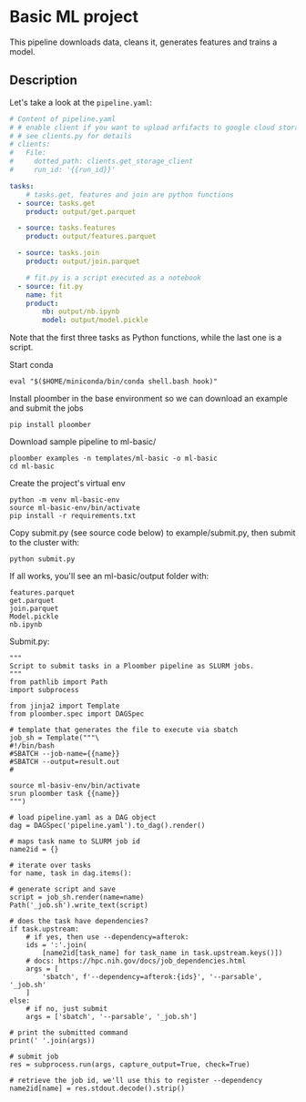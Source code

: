 

# Basic ML project

<!-- start description -->
This pipeline downloads data, cleans it, generates features and trains a model.
<!-- end description -->

## Description

Let's take a look at the `pipeline.yaml`:

<!-- #md -->
```yaml
# Content of pipeline.yaml
# # enable client if you want to upload arfifacts to google cloud storage
# # see clients.py for details
# clients:
#   File:
#     dotted_path: clients.get_storage_client
#     run_id: '{{run_id}}'

tasks:
    # tasks.get, features and join are python functions
  - source: tasks.get
    product: output/get.parquet

  - source: tasks.features
    product: output/features.parquet

  - source: tasks.join
    product: output/join.parquet

    # fit.py is a script executed as a notebook
  - source: fit.py
    name: fit
    product:
        nb: output/nb.ipynb
        model: output/model.pickle

```
<!-- #endmd -->

Note that the first three tasks as Python functions, while the last one is a
script.

Start conda
 
    eval "$($HOME/miniconda/bin/conda shell.bash hook)"

Install ploomber in the base environment so we can download an example and submit the jobs

    pip install ploomber

Download sample pipeline to ml-basic/

    ploomber examples -n templates/ml-basic -o ml-basic
    cd ml-basic

Create the project's virtual env
 
    python -m venv ml-basic-env
    source ml-basic-env/bin/activate
    pip install -r requirements.txt

Copy submit.py (see source code below) to example/submit.py, then submit to the cluster with:
  
    python submit.py
   
If all works, you'll see an ml-basic/output folder with:

    features.parquet
    get.parquet
    join.parquet
    Model.pickle
    nb.ipynb

Submit.py:


   
    """
    Script to submit tasks in a Ploomber pipeline as SLURM jobs.
    """
    from pathlib import Path
    import subprocess

    from jinja2 import Template
    from ploomber.spec import DAGSpec

    # template that generates the file to execute via sbatch
    job_sh = Template("""\
    #!/bin/bash
    #SBATCH --job-name={{name}}
    #SBATCH --output=result.out
    #

    source ml-basiv-env/bin/activate
    srun ploomber task {{name}}
    """)

    # load pipeline.yaml as a DAG object
    dag = DAGSpec('pipeline.yaml').to_dag().render()

    # maps task name to SLURM job id
    name2id = {}

    # iterate over tasks
    for name, task in dag.items():

    # generate script and save
    script = job_sh.render(name=name)
    Path('_job.sh').write_text(script)

    # does the task have dependencies?
    if task.upstream:
        # if yes, then use --dependency=afterok:
        ids = ':'.join(
            [name2id[task_name] for task_name in task.upstream.keys()])
        # docs: https://hpc.nih.gov/docs/job_dependencies.html
        args = [
            'sbatch', f'--dependency=afterok:{ids}', '--parsable', '_job.sh'
        ]
    else:
        # if no, just submit
        args = ['sbatch', '--parsable', '_job.sh']

    # print the submitted command
    print(' '.join(args))

    # submit job
    res = subprocess.run(args, capture_output=True, check=True)

    # retrieve the job id, we'll use this to register --dependency
    name2id[name] = res.stdout.decode().strip()

